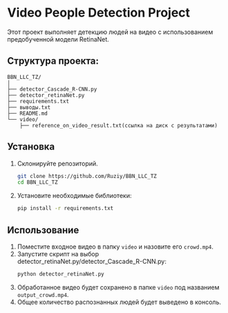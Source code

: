 # Video People Detection Project
Этот проект выполняет детекцию людей на видео с использованием предобученной модели RetinaNet.

## Структура проекта:
```
BBN_LLC_TZ/
│
├── detector_Cascade_R-CNN.py
├── detector_retinaNet.py
├── requirements.txt
├── выводы.txt
├── README.md
└── video/
    ├── reference_on_video_result.txt(ссылка на диск с результатами)
```
    
## Установка
1. Склонируйте репозиторий.
    ```bash
    git clone https://github.com/Ruziy/BBN_LLC_TZ
    cd BBN_LLC_TZ
    ```
2. Установите необходимые библиотеки:
    ```bash
    pip install -r requirements.txt
    ```

## Использование

1. Поместите входное видео в папку `video` и назовите его `crowd.mp4`.
2. Запустите скрипт на выбор detector_retinaNet.py/detector_Cascade_R-CNN.py:
    ```bash
    python detector_retinaNet.py
    ```
3. Обработанное видео будет сохранено в папке `video` под названием `output_crowd.mp4`.
4. Общее количество распознанных людей будет выведено в консоль.
